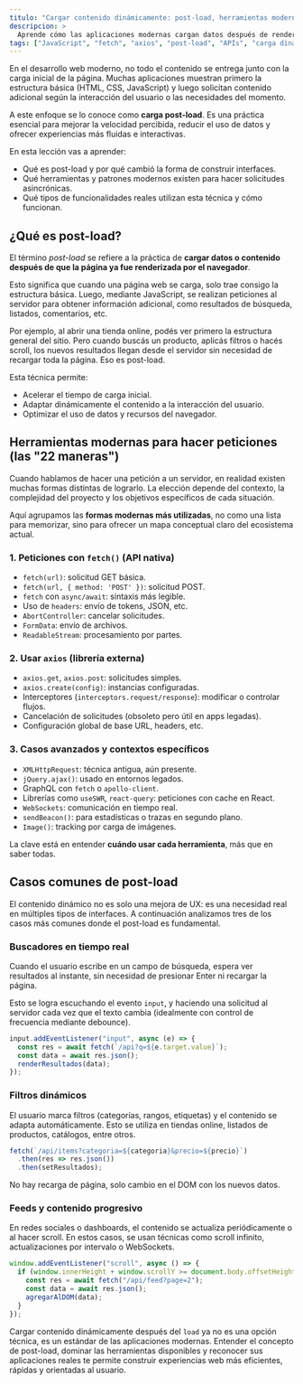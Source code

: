 ```yaml
---
titulo: "Cargar contenido dinámicamente: post-load, herramientas modernas y casos reales"
descripcion: >
  Aprende cómo las aplicaciones modernas cargan datos después de renderizar la interfaz inicial. Esta lección explora el concepto de post-load, las herramientas actuales para hacer peticiones, y los casos de uso más comunes como filtros, buscadores y feeds dinámicos.
tags: ["JavaScript", "fetch", "axios", "post-load", "APIs", "carga dinámica"]
---
```



En el desarrollo web moderno, no todo el contenido se entrega junto con la carga inicial de la página. Muchas aplicaciones muestran primero la estructura básica (HTML, CSS, JavaScript) y luego solicitan contenido adicional según la interacción del usuario o las necesidades del momento.

A este enfoque se lo conoce como **carga post-load**. Es una práctica esencial para mejorar la velocidad percibida, reducir el uso de datos y ofrecer experiencias más fluidas e interactivas.

En esta lección vas a aprender:

- Qué es post-load y por qué cambió la forma de construir interfaces.
- Qué herramientas y patrones modernos existen para hacer solicitudes asincrónicas.
- Qué tipos de funcionalidades reales utilizan esta técnica y cómo funcionan.



## ¿Qué es post-load?

El término *post-load* se refiere a la práctica de **cargar datos o contenido después de que la página ya fue renderizada por el navegador**.

Esto significa que cuando una página web se carga, solo trae consigo la estructura básica. Luego, mediante JavaScript, se realizan peticiones al servidor para obtener información adicional, como resultados de búsqueda, listados, comentarios, etc.

Por ejemplo, al abrir una tienda online, podés ver primero la estructura general del sitio. Pero cuando buscás un producto, aplicás filtros o hacés scroll, los nuevos resultados llegan desde el servidor sin necesidad de recargar toda la página. Eso es post-load.

Esta técnica permite:

- Acelerar el tiempo de carga inicial.
- Adaptar dinámicamente el contenido a la interacción del usuario.
- Optimizar el uso de datos y recursos del navegador.


## Herramientas modernas para hacer peticiones (las "22 maneras")

Cuando hablamos de hacer una petición a un servidor, en realidad existen muchas formas distintas de lograrlo. La elección depende del contexto, la complejidad del proyecto y los objetivos específicos de cada situación.

Aquí agrupamos las **formas modernas más utilizadas**, no como una lista para memorizar, sino para ofrecer un mapa conceptual claro del ecosistema actual.

### 1. Peticiones con `fetch()` (API nativa)

- `fetch(url)`: solicitud GET básica.
- `fetch(url, { method: 'POST' })`: solicitud POST.
- `fetch` con `async/await`: sintaxis más legible.
- Uso de `headers`: envío de tokens, JSON, etc.
- `AbortController`: cancelar solicitudes.
- `FormData`: envío de archivos.
- `ReadableStream`: procesamiento por partes.

### 2. Usar `axios` (librería externa)

- `axios.get`, `axios.post`: solicitudes simples.
- `axios.create(config)`: instancias configuradas.
- Interceptores (`interceptors.request/response`): modificar o controlar flujos.
- Cancelación de solicitudes (obsoleto pero útil en apps legadas).
- Configuración global de base URL, headers, etc.

### 3. Casos avanzados y contextos específicos

- `XMLHttpRequest`: técnica antigua, aún presente.
- `jQuery.ajax()`: usado en entornos legados.
- GraphQL con `fetch` o `apollo-client`.
- Librerías como `useSWR`, `react-query`: peticiones con cache en React.
- `WebSockets`: comunicación en tiempo real.
- `sendBeacon()`: para estadísticas o trazas en segundo plano.
- `Image()`: tracking por carga de imágenes.

La clave está en entender **cuándo usar cada herramienta**, más que en saber todas.


## Casos comunes de post-load

El contenido dinámico no es solo una mejora de UX: es una necesidad real en múltiples tipos de interfaces. A continuación analizamos tres de los casos más comunes donde el post-load es fundamental.

### Buscadores en tiempo real

Cuando el usuario escribe en un campo de búsqueda, espera ver resultados al instante, sin necesidad de presionar Enter ni recargar la página.

Esto se logra escuchando el evento `input`, y haciendo una solicitud al servidor cada vez que el texto cambia (idealmente con control de frecuencia mediante debounce).

```js
input.addEventListener("input", async (e) => {
  const res = await fetch(`/api?q=${e.target.value}`);
  const data = await res.json();
  renderResultados(data);
});
```

### Filtros dinámicos

El usuario marca filtros (categorías, rangos, etiquetas) y el contenido se adapta automáticamente. Esto se utiliza en tiendas online, listados de productos, catálogos, entre otros.

```js
fetch(`/api/items?categoria=${categoria}&precio=${precio}`)
  .then(res => res.json())
  .then(setResultados);
```
No hay recarga de página, solo cambio en el DOM con los nuevos datos.

### Feeds y contenido progresivo

En redes sociales o dashboards, el contenido se actualiza periódicamente o al hacer scroll. En estos casos, se usan técnicas como scroll infinito, actualizaciones por intervalo o WebSockets.

```js
window.addEventListener("scroll", async () => {
  if (window.innerHeight + window.scrollY >= document.body.offsetHeight) {
    const res = await fetch("/api/feed?page=2");
    const data = await res.json();
    agregarAlDOM(data);
  }
});
```

Cargar contenido dinámicamente después del `load` ya no es una opción técnica, es un estándar de las aplicaciones modernas. Entender el concepto de post-load, dominar las herramientas disponibles y reconocer sus aplicaciones reales te permite construir experiencias web más eficientes, rápidas y orientadas al usuario.
